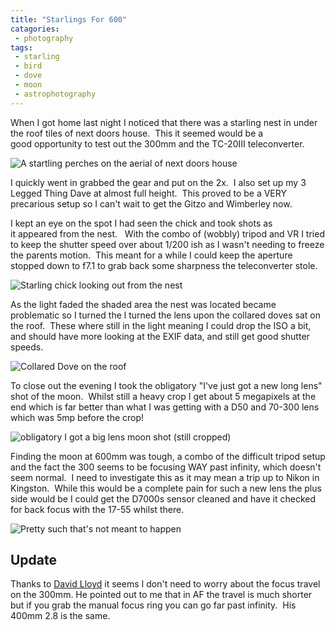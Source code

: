 ```yaml
---
title: "Starlings For 600"
catagories:
 - photography
tags:
 - starling
 - bird
 - dove
 - moon
 - astrophotography
---
```

When I got home last night I noticed that there was a starling nest in under the roof tiles of next doors house.  This it seemed would be a good opportunity to test out the 300mm and the TC-20III teleconverter.

<img class="padded center"
		alt="A startling perches on the aerial of next doors house"
		src="/images/2013-05-20-starlings-for-600/CJP20130519-4207.jpg" />

I quickly went in grabbed the gear and put on the 2x.  I also set up my 3 Legged Thing Dave at almost full height.  This proved to be a VERY precarious setup so I can't wait to get the Gitzo and Wimberley now.

I kept an eye on the spot I had seen the chick and took shots as it appeared from the nest.   With the combo of (wobbly) tripod and VR I tried to keep the shutter speed over about 1/200 ish as I wasn't needing to freeze the parents motion.  This meant for a while I could keep the aperture stopped down to f7.1 to grab back some sharpness the teleconverter stole.

<img class="padded center"
		alt="Starling chick looking out from the nest"
		src="/images/2013-05-20-starlings-for-600/CJP20130519-4233.jpg" />

As the light faded the shaded area the nest was located became problematic so I turned the l turned the lens upon the collared doves sat on the roof.  These where still in the light meaning I could drop the ISO a bit, and should have more looking at the EXIF data, and still get good shutter speeds.

<img class="padded center"
		alt="Collared Dove on the roof"
		src="/images/2013-05-20-starlings-for-600/CJP20130519-4280.jpg" />

To close out the evening I took the obligatory "I've just got a new long lens" shot of the moon.  Whilst still a heavy crop I get about 5 megapixels at the end which is far better than what I was getting with a D50 and 70-300 lens which was 5mp before the crop!

<img class="padded center"
		alt="obligatory I got a big lens moon shot (still cropped)"
		src="/images/2013-05-20-starlings-for-600/CJP20130519-4295.jpg" />

Finding the moon at 600mm was tough, a combo of the difficult tripod setup and the fact the 300 seems to be focusing WAY past infinity, which doesn't seem normal.  I need to investigate this as it may mean a trip up to Nikon in Kingston.  While this would be a complete pain for such a new lens the plus side would be I could get the D7000s sensor cleaned and have it checked for back focus with the 17-55 whilst there.

<img class="padded center"
		alt="Pretty such that's not meant to happen"
		src="/images/2013-05-20-starlings-for-600/CJP20130519-4321.jpg" />

## Update

Thanks to [David Lloyd][davidllo] it seems I don't need to worry about the focus travel on the 300mm. He pointed out to me that in AF the travel is much shorter but if you grab the manual focus ring you can go far past infinity.  His 400mm 2.8 is the same.

[davidllo]: https://twitter.com/davidllo
